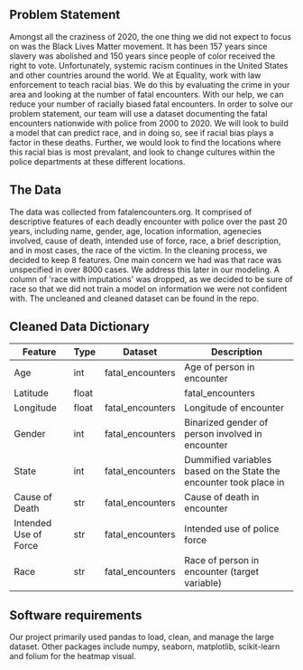 ## Problem Statement
Amongst all the craziness of 2020, the one thing we did not expect to focus on was the Black Lives Matter movement. It has been 157 years since slavery was abolished and 150 years since people of color received the right to vote. Unfortunately, systemic racism continues in the United States and other countries around the world. We at Equality, work with law enforcement to teach racial bias. We do this by evaluating the crime in your area and looking at the number of fatal encounters. With our help, we can reduce your number of racially biased fatal encounters.
In order to solve our problem statement, our team will use a dataset documenting the fatal encounters nationwide with police from 2000 to 2020. We will look to build a model that can predict race, and in doing so, see if racial bias plays a factor in these deaths. Further, we would look to find the locations where this racial bias is most prevalant, and look to change cultures within the police departments at these different locations. 

## The Data
The data was collected from fatalencounters.org. It comprised of descriptive features of each deadly encounter with police over the past 20 years, including name, gender, age, location information, agenecies involved, cause of death, intended use of force, race, a brief description, and in most cases, the race of the victim. In the cleaning process, we decided to keep 8 features. One main concern we had was that race was unspecified in over 8000 cases. We address this later in our modeling. A column of 'race with imputations' was dropped, as we decided to be sure of race so that we did not train a model on information we were not confident with. The uncleaned and cleaned dataset can be found in the repo. 

## Cleaned Data Dictionary 
|Feature|Type|Dataset|Description|
|---|---|---|---|
|Age|int|fatal_encounters| Age of person in encounter | 
|Latitude|float||fatal_encounters| Latitude of encounter
|Longitude|float|fatal_encounters| Longitude of encounter
|Gender|int|fatal_encounters|Binarized gender of person involved in encounter
|State|int|fatal_encounters|Dummified variables based on the State the encounter took place in
|Cause of Death|str|fatal_encounters|Cause of death in encounter
|Intended Use of Force|str|fatal_encounters|Intended use of police force
|Race|str|fatal_encounters|Race of person in encounter (target variable)

## Software requirements
Our project primarily used pandas to load, clean, and manage the large dataset. Other packages include numpy, seaborn, matplotlib, scikit-learn and folium for the heatmap visual. 
